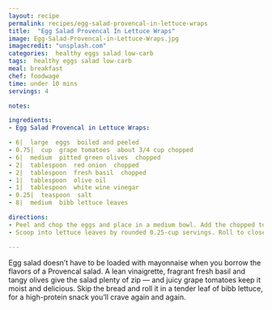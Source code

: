 ```yaml
---
layout: recipe
permalink: recipes/egg-salad-provencal-in-lettuce-wraps
title:  "Egg Salad Provencal In Lettuce Wraps"
image: Egg-Salad-Provencal-in-Lettuce-Wraps.jpg
imagecredit: "unsplash.com"
categories:  healthy eggs salad low-carb
tags:  healthy eggs salad low-carb
meal: breakfast
chef: foodwage
time: under 10 mins
servings: 4

notes:

ingredients:
- Egg Salad Provencal in Lettuce Wraps:

- 6|  large  eggs  boiled and peeled
- 0.75|  cup  grape tomatoes  about 3/4 cup chopped
- 6|  medium  pitted green olives  chopped
- 2|  tablespoon  red onion  chopped
- 2|  tablespoon  fresh basil  chopped
- 1|  tablespoon  olive oil
- 1|  tablespoon  white wine vinegar
- 0.25|  teaspoon  salt
- 8|  medium  bibb lettuce leaves

directions:
- Peel and chop the eggs and place in a medium bowl. Add the chopped tomatoes, olives, red onion and basil. In a cup, stir the olive oil, vinegar and salt and pour over the egg mixture. Stir to mix.
- Scoop into lettuce leaves by rounded 0.25-cup servings. Roll to close

---
```


Egg salad doesn’t have to be loaded with mayonnaise when you borrow the flavors of a Provencal salad. A lean vinaigrette, fragrant fresh basil and tangy olives give the salad plenty of zip — and juicy grape tomatoes keep it moist and delicious. Skip the bread and roll it in a tender leaf of bibb lettuce, for a high-protein snack you’ll crave again and again.
